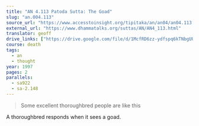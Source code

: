 ```yaml
---
title: "AN 4.113 Patoda Sutta: The Goad"
slug: "an.004.113"
source_url: "https://www.accesstoinsight.org/tipitaka/an/an04/an04.113.than.html"
external_url: "https://www.dhammatalks.org/suttas/AN/AN4_113.html"
translator: geoff
drive_links: ["https://drive.google.com/file/d/1McfRD6zz-ydfspq6kTNbgUUcU8trhiQc/view?usp=drivesdk"]
course: death
tags:
  - an
  - thought
year: 1997
pages: 2
parallels:
  - sa922
  - sa-2.148
---
```


> Some excellent thoroughbred people are like this

A thoroughbred responds when it sees a goad.

